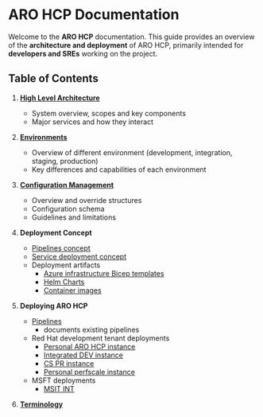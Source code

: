 # ARO HCP Documentation

Welcome to the **ARO HCP** documentation. This guide provides an overview of the **architecture and deployment** of ARO HCP, primarily intended for **developers and SREs** working on the project.

## Table of Contents

1. **[High Level Architecture](high-level-architecture.md)**
   - System overview, scopes and key components
   - Major services and how they interact

1. **[Environments](environments.md)**
   - Overview of different environment (development, integration, staging, production)
   - Key differences and capabilities of each environment

1. **[Configuration Management](configuration.md)**
   - Overview and override structures
   - Configuration schema
   - Guidelines and limitations

1. **Deployment Concept**
   - [Pipelines concept](pipeline-concept.md)
   - [Service deployment concept](service-deployment-concept.md)
   - Deployment artifacts
     - [Azure infrastructure Bicep templates](bicep.md)
     - [Helm Charts](service-deployment-concept.md#helm-chart)
     - [Container images](images.md)

1. **Deploying ARO HCP**
   - [Pipelines](pipelines.md)
      - documents existing pipelines
   - Red Hat development tenant deployments
     - [Personal ARO HCP instance](personal-dev.md)
     - [Integrated DEV instance](integrated-dev.md)
     - [CS PR instance](cspr.md)
     - [Personal perfscale instance](perscale-deployment.md)
   - MSFT deployments
     - [MSIT INT](msit-int.md)

1. **[Terminology](terminology.md)**
